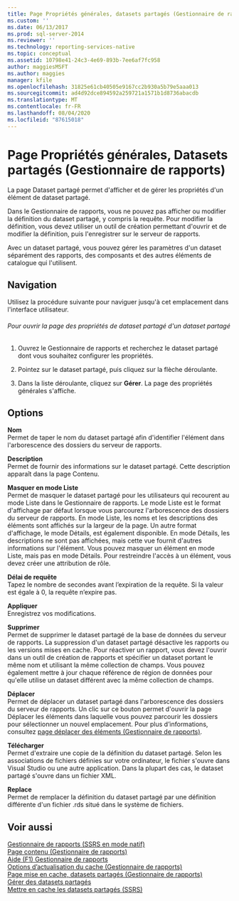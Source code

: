 ```yaml
---
title: Page Propriétés générales, datasets partagés (Gestionnaire de rapports) | Microsoft Docs
ms.custom: ''
ms.date: 06/13/2017
ms.prod: sql-server-2014
ms.reviewer: ''
ms.technology: reporting-services-native
ms.topic: conceptual
ms.assetid: 10798e41-24c3-4e69-893b-7ee6af7fc958
author: maggiesMSFT
ms.author: maggies
manager: kfile
ms.openlocfilehash: 31825e61cb40505e9167cc2b930a5b79e5aaa013
ms.sourcegitcommit: ad4d92dce894592a259721a1571b1d8736abacdb
ms.translationtype: MT
ms.contentlocale: fr-FR
ms.lasthandoff: 08/04/2020
ms.locfileid: "87615018"
---
```

# <a name="general-properties-page-shared-datasets-report-manager"></a>Page Propriétés générales, Datasets partagés (Gestionnaire de rapports)
  La page Dataset partagé permet d'afficher et de gérer les propriétés d'un élément de dataset partagé.  
  
 Dans le Gestionnaire de rapports, vous ne pouvez pas afficher ou modifier la définition du dataset partagé, y compris la requête. Pour modifier la définition, vous devez utiliser un outil de création permettant d'ouvrir et de modifier la définition, puis l'enregistrer sur le serveur de rapports.  
  
 Avec un dataset partagé, vous pouvez gérer les paramètres d'un dataset séparément des rapports, des composants et des autres éléments de catalogue qui l'utilisent.  
  
## <a name="navigation"></a>Navigation  
 Utilisez la procédure suivante pour naviguer jusqu'à cet emplacement dans l'interface utilisateur.  
  
###### <a name="to-open-the-shared-dataset-properties-page-for-a-shared-dataset"></a>Pour ouvrir la page des propriétés de dataset partagé d'un dataset partagé  
  
1.  Ouvrez le Gestionnaire de rapports et recherchez le dataset partagé dont vous souhaitez configurer les propriétés.  
  
2.  Pointez sur le dataset partagé, puis cliquez sur la flèche déroulante.  
  
3.  Dans la liste déroulante, cliquez sur **Gérer**. La page des propriétés générales s'affiche.  
  
## <a name="options"></a>Options  
 **Nom**  
 Permet de taper le nom du dataset partagé afin d'identifier l'élément dans l'arborescence des dossiers du serveur de rapports.  
  
 **Description**  
 Permet de fournir des informations sur le dataset partagé. Cette description apparaît dans la page Contenu.  
  
 **Masquer en mode Liste**  
 Permet de masquer le dataset partagé pour les utilisateurs qui recourent au mode Liste dans le Gestionnaire de rapports. Le mode Liste est le format d'affichage par défaut lorsque vous parcourez l'arborescence des dossiers du serveur de rapports. En mode Liste, les noms et les descriptions des éléments sont affichés sur la largeur de la page. Un autre format d'affichage, le mode Détails, est également disponible. En mode Détails, les descriptions ne sont pas affichées, mais cette vue fournit d'autres informations sur l'élément. Vous pouvez masquer un élément en mode Liste, mais pas en mode Détails. Pour restreindre l'accès à un élément, vous devez créer une attribution de rôle.  
  
 **Délai de requête**  
 Tapez le nombre de secondes avant l’expiration de la requête. Si la valeur est égale à 0, la requête n’expire pas.  
  
 **Appliquer**  
 Enregistrez vos modifications.  
  
 **Supprimer**  
 Permet de supprimer le dataset partagé de la base de données du serveur de rapports. La suppression d'un dataset partagé désactive les rapports ou les versions mises en cache. Pour réactiver un rapport, vous devez l'ouvrir dans un outil de création de rapports et spécifier un dataset portant le même nom et utilisant la même collection de champs. Vous pouvez également mettre à jour chaque référence de région de données pour qu'elle utilise un dataset différent avec la même collection de champs.  
  
 **Déplacer**  
 Permet de déplacer un dataset partagé dans l'arborescence des dossiers du serveur de rapports. Un clic sur ce bouton permet d'ouvrir la page Déplacer les éléments dans laquelle vous pouvez parcourir les dossiers pour sélectionner un nouvel emplacement. Pour plus d’informations, consultez [page déplacer des éléments &#40;Gestionnaire de rapports&#41;](../../2014/reporting-services/move-items-page-report-manager.md).  
  
 **Télécharger**  
 Permet d'extraire une copie de la définition du dataset partagé. Selon les associations de fichiers définies sur votre ordinateur, le fichier s'ouvre dans Visual Studio ou une autre application. Dans la plupart des cas, le dataset partagé s'ouvre dans un fichier XML.  
  
 **Replace**  
 Permet de remplacer la définition du dataset partagé par une définition différente d'un fichier .rds situé dans le système de fichiers.  
  
## <a name="see-also"></a>Voir aussi  
 [Gestionnaire de rapports &#40;SSRS en mode natif&#41;](../../2014/reporting-services/report-manager-ssrs-native-mode.md)   
 [Page contenu &#40;Gestionnaire de rapports&#41;](../../2014/reporting-services/contents-page-report-manager.md)   
 [Aide (F1) Gestionnaire de rapports](../../2014/reporting-services/report-manager-f1-help.md)   
 [Options d’actualisation du cache &#40;Gestionnaire de rapports&#41;](../../2014/reporting-services/cache-refresh-options-report-manager.md)   
 [Page mise en cache, datasets partagés &#40;Gestionnaire de rapports&#41;](../../2014/reporting-services/caching-page-shared-datasets-report-manager.md)   
 [Gérer des datasets partagés](report-data/manage-shared-datasets.md)   
 [Mettre en cache les datasets partagés &#40;SSRS&#41;](report-server/cache-shared-datasets-ssrs.md)  
  
  
